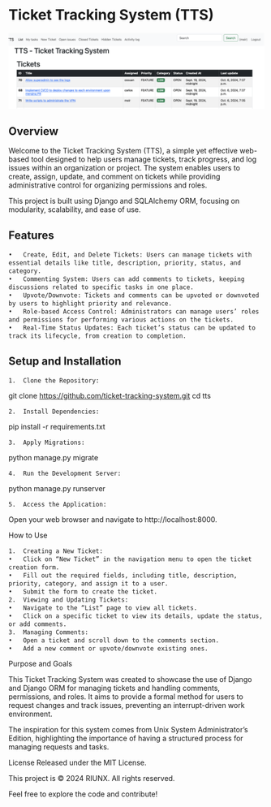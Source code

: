 # Ticket Tracking System (TTS)

![image](screenshot.png)

## Overview

Welcome to the Ticket Tracking System (TTS), a simple yet effective web-based tool designed to help users manage tickets, track progress, and log issues within an organization or project. The system enables users to create, assign, update, and comment on tickets while providing administrative control for organizing permissions and roles.

This project is built using Django and SQLAlchemy ORM, focusing on modularity, scalability, and ease of use.

## Features

	•	Create, Edit, and Delete Tickets: Users can manage tickets with essential details like title, description, priority, status, and category.
	•	Commenting System: Users can add comments to tickets, keeping discussions related to specific tasks in one place.
	•	Upvote/Downvote: Tickets and comments can be upvoted or downvoted by users to highlight priority and relevance.
	•	Role-based Access Control: Administrators can manage users’ roles and permissions for performing various actions on the tickets.
	•	Real-Time Status Updates: Each ticket’s status can be updated to track its lifecycle, from creation to completion.

## Setup and Installation

	1.	Clone the Repository:

git clone https://github.com/ticket-tracking-system.git
cd tts


	2.	Install Dependencies:

pip install -r requirements.txt


	3.	Apply Migrations:

python manage.py migrate


	4.	Run the Development Server:

python manage.py runserver


	5.	Access the Application:
Open your web browser and navigate to http://localhost:8000.

How to Use

	1.	Creating a New Ticket:
	•	Click on “New Ticket” in the navigation menu to open the ticket creation form.
	•	Fill out the required fields, including title, description, priority, category, and assign it to a user.
	•	Submit the form to create the ticket.
	2.	Viewing and Updating Tickets:
	•	Navigate to the “List” page to view all tickets.
	•	Click on a specific ticket to view its details, update the status, or add comments.
	3.	Managing Comments:
	•	Open a ticket and scroll down to the comments section.
	•	Add a new comment or upvote/downvote existing ones.

Purpose and Goals

This Ticket Tracking System was created to showcase the use of Django and Django ORM for managing tickets and handling comments, permissions, and roles. It aims to provide a formal method for users to request changes and track issues, preventing an interrupt-driven work environment.

The inspiration for this system comes from Unix System Administrator’s Edition, highlighting the importance of having a structured process for managing requests and tasks.

License
Released under the MIT License.

This project is © 2024 RIUNX. All rights reserved.

Feel free to explore the code and contribute!